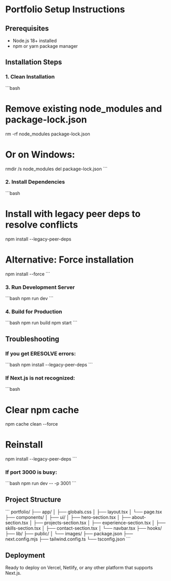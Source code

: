 # Portfolio Setup Instructions

## Prerequisites
- Node.js 18+ installed
- npm or yarn package manager

## Installation Steps

### 1. Clean Installation
\`\`\`bash
# Remove existing node_modules and package-lock.json
rm -rf node_modules package-lock.json

# Or on Windows:
rmdir /s node_modules
del package-lock.json
\`\`\`

### 2. Install Dependencies
\`\`\`bash
# Install with legacy peer deps to resolve conflicts
npm install --legacy-peer-deps

# Alternative: Force installation
npm install --force
\`\`\`

### 3. Run Development Server
\`\`\`bash
npm run dev
\`\`\`

### 4. Build for Production
\`\`\`bash
npm run build
npm start
\`\`\`

## Troubleshooting

### If you get ERESOLVE errors:
\`\`\`bash
npm install --legacy-peer-deps
\`\`\`

### If Next.js is not recognized:
\`\`\`bash
# Clear npm cache
npm cache clean --force

# Reinstall
npm install --legacy-peer-deps
\`\`\`

### If port 3000 is busy:
\`\`\`bash
npm run dev -- -p 3001
\`\`\`

## Project Structure
\`\`\`
portfolio/
├── app/
│   ├── globals.css
│   ├── layout.tsx
│   └── page.tsx
├── components/
│   ├── ui/
│   ├── hero-section.tsx
│   ├── about-section.tsx
│   ├── projects-section.tsx
│   ├── experience-section.tsx
│   ├── skills-section.tsx
│   ├── contact-section.tsx
│   └── navbar.tsx
├── hooks/
├── lib/
├── public/
│   └── images/
├── package.json
├── next.config.mjs
├── tailwind.config.ts
└── tsconfig.json
\`\`\`

## Deployment
Ready to deploy on Vercel, Netlify, or any other platform that supports Next.js.

